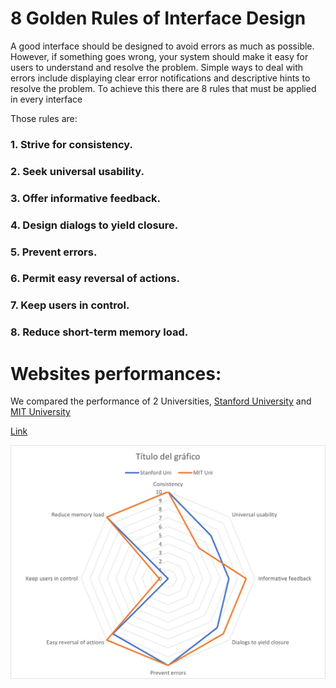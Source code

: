 # 8 Golden Rules of Interface Design

A good interface should be designed to avoid errors as much as possible. However, if something goes wrong, your system should make it easy for users to understand and resolve 
the problem. Simple ways to deal with errors include displaying clear error notifications and descriptive hints to resolve the problem.
To achieve this there are 8 rules that must be applied in every interface

Those rules are:

### 1. Strive for consistency.
### 2. Seek universal usability.
### 3. Offer informative feedback.
### 4. Design dialogs to yield closure.
### 5. Prevent errors.
### 6. Permit easy reversal of actions.
### 7. Keep users in control.
### 8. Reduce short-term memory load.





# Websites performances:

We compared the performance of 2 Universities, [Stanford University](https://www.stanford.edu/) and [MIT University](https://www.mit.edu/)

[Link](url)

![](kiviot.png)





